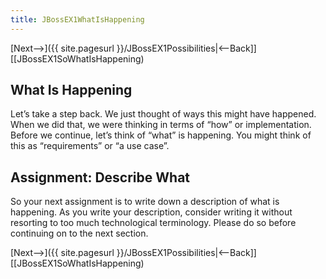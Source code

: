 ```yaml
---
title: JBossEX1WhatIsHappening
---
```

[Next-->]({{ site.pagesurl }}/JBossEX1Possibilities|<--Back]] [[JBossEX1SoWhatIsHappening)

## What Is Happening
Let’s take a step back. We just thought of ways this might have happened. When we did that, we were thinking in terms of “how” or implementation. Before we continue, let’s think of “what” is happening. You might think of this as “requirements” or “a use case”.

## Assignment: Describe What
So your next assignment is to write down a description of what is happening. As you write your description, consider writing it without resorting to too much technological terminology. Please do so before continuing on to the next section.

[Next-->]({{ site.pagesurl }}/JBossEX1Possibilities|<--Back]] [[JBossEX1SoWhatIsHappening)